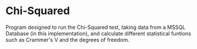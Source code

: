 # Chi-Squared
Program designed to run the Chi-Squared test, taking data from a MSSQL Database (in this implementation), and calculate different statistical funtions such as Crammer's V and the degrees of freedom.
